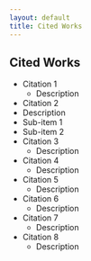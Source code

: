 ```yaml
---
layout: default
title: Cited Works
---
```

## Cited Works

* Citation 1
  * Description 
* Citation 2
 * Description
  * Sub-item 1
  * Sub-item 2
* Citation 3
  * Description
* Citation 4
  * Description
* Citation 5
  * Description
* Citation 6
  * Description
* Citation 7
  * Description
* Citation 8
  * Description
  

